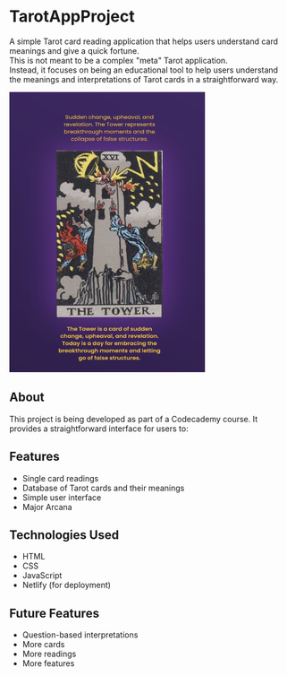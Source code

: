# TarotAppProject

A simple Tarot card reading application that helps users understand card meanings and give a quick fortune.<br >
This is not meant to be a complex "meta" Tarot application. <br >
Instead, it focuses on being an educational tool to help users understand the meanings and interpretations of Tarot cards in a straightforward way.

<a href="https://gufftarot.netlify.app/" target="_blank">
<img src="assets/tarot-site-screenshot.png" alt="Tarot Screenshot" width="350" height="500">
</a>

## About

This project is being developed as part of a Codecademy course. It provides a straightforward interface for users to:

## Features

- Single card readings
- Database of Tarot cards and their meanings
- Simple user interface
- Major Arcana


## Technologies Used

- HTML
- CSS
- JavaScript
- Netlify (for deployment)

## Future Features

- Question-based interpretations
- More cards
- More readings
- More features


